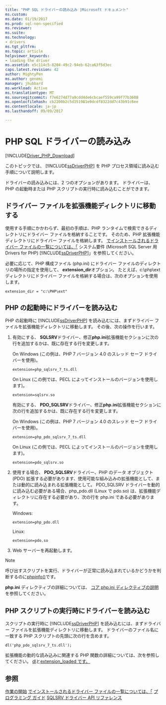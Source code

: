 ```yaml
---
title: "PHP SQL ドライバーの読み込み |Microsoft ドキュメント"
ms.custom: 
ms.date: 01/19/2017
ms.prod: sql-non-specified
ms.reviewer: 
ms.suite: 
ms.technology:
- drivers
ms.tgt_pltfrm: 
ms.topic: article
helpviewer_keywords:
- loading the driver
ms.assetid: e5c114c5-8204-49c2-94eb-62ca63f5d3ec
caps.latest.revision: 42
author: MightyPen
ms.author: genemi
manager: jhubbard
ms.workload: Active
ms.translationtype: MT
ms.sourcegitcommit: f7e6274d77a9cdd4de6cbcaef559ca99f77b3608
ms.openlocfilehash: cb2200b2c5d151981e9dcdf8322dd7c43b91c6ee
ms.contentlocale: ja-jp
ms.lasthandoff: 09/09/2017

---
```

# <a name="loading-the-php-sql-driver"></a>PHP SQL ドライバーの読み込み
[!INCLUDE[Driver_PHP_Download](../../includes/driver_php_download.md)]

このトピックでは、 [!INCLUDE[ssDriverPHP](../../includes/ssdriverphp_md.md)] を PHP プロセス領域に読み込む手順について説明します。  
  
ドライバーの読み込みには、2 つのオプションがあります。 ドライバーは、PHP の起動時または PHP スクリプトの実行時に読み込むことができます。  
  
## <a name="moving-the-driver-file-into-your-extension-directory"></a>ドライバー ファイルを拡張機能ディレクトリに移動する  
使用する手順にかかわらず、最初の手順は、PHP ランタイムで検索できるディレクトリにドライバー ファイルを格納することです。 そのため、PHP 拡張機能ディレクトリにドライバー ファイルを格納します。 [でインストールされるドライバー ファイルの一覧については、「](../../connect/php/system-requirements-for-the-php-sql-driver.md) システム要件 (Microsoft SQL Server 用 Drivers for PHP) [!INCLUDE[ssDriverPHP](../../includes/ssdriverphp_md.md)]」を参照してください。  
  
必要に応じて、PHP 構成ファイル (php.ini) にドライバー ファイルのディレクトリの場所の指定を使用して、 **extension_dir**オプション。 たとえば、c:\php\ext ディレクトリにドライバー ファイルを格納する場合は、次のオプションを使用します。  
  
```  
extension_dir = "c:\PHP\ext"  
```  
  
## <a name="loading-the-driver-at-php-startup"></a>PHP の起動時にドライバーを読み込む  
PHP の起動時に [!INCLUDE[ssDriverPHP](../../includes/ssdriverphp_md.md)] を読み込むには、まずドライバー ファイルを拡張機能ディレクトリに移動します。 その後、次の操作を行います。  
  
1.  有効にする、 **SQLSRV**ドライバー、修正**php.ini**拡張機能セクションに次の行を追加するかは、既に存在する行を変更します。  
  
    On Windows (この例は、PHP 7 バージョン 4.0 のスレッド セーフ ドライバーを使用)。 
    ```  
    extension=php_sqlsrv_7_ts.dll  
    ```  
    On Linux (この例では、PECL によってインストールのバージョンを使用します)。 
    ```  
    extension=sqlsrv.so  
    ```  
    有効にする、 **PDO_SQLSRV**ドライバー、修正**php.ini**拡張機能セクションに次の行を追加するかは、既に存在する行を変更します。  
  
    On Windows (この例は、PHP 7 バージョン 4.0 のスレッド セーフ ドライバーを使用)。
    ```  
    extension=php_pdo_sqlsrv_7_ts.dll  
    ```  
    On Linux (この例では、PECL によってインストールのバージョンを使用します)。
    ```  
    extension=pdo_sqlsrv.so  
    ```  
  
2.  使用する場合、 **PDO_SQLSRV**ドライバー、PHP のデータ オブジェクト (PDO) 拡張する必要があります、使用可能な組み込みの拡張機能として、または動的に読み込まれる拡張機能として。 PDO_SQLSRV ドライバーを動的に読み込む必要がある場合、php_pdo.dll (Linux で pdo.so) は、拡張機能ディレクトリに存在する必要があり、次の行を php.ini である必要があります。

    Windows:  
    ```
    extension=php_pdo.dll  
    ```  
    Linux:  
    ```
    extension=pdo.so  
    ```  
  
3.  Web サーバーを再起動します。  
  
> [!NOTE]  
> 呼び出すスクリプトを実行、ドライバーが正常に読み込まれているかどうかを判断するのに[phpinfo()](http://go.microsoft.com/fwlink/?LinkId=108678)です。  
  
**php.ini** ディレクティブの詳細については、 [コア php.ini ディレクティブの説明](http://go.microsoft.com/fwlink/?LinkId=105817)を参照してください。  
  
## <a name="loading-the-driver-at-php-script-runtime"></a>PHP スクリプトの実行時にドライバーを読み込む  
スクリプトの実行時に [!INCLUDE[ssDriverPHP](../../includes/ssdriverphp_md.md)] を読み込むには、まずドライバー ファイルを拡張機能ディレクトリに移動します。 ドライバーのファイル名に一致する PHP スクリプトの先頭に次の行を含めます。  
  
```  
dl('php_pdo_sqlsrv_7_ts.dll');  
```  
  
拡張機能の動的な読み込みに関連する PHP 関数の詳細については、次を参照してください。 [dl](http://go.microsoft.com/fwlink/?LinkId=105818)と[extension_loaded です。](http://go.microsoft.com/fwlink/?LinkId=105819)  
  
## <a name="see-also"></a>参照  
[作業の開始](../../connect/php/getting-started-with-the-php-sql-driver.md)
[でインストールされるドライバー ファイルの一覧については、「](../../connect/php/system-requirements-for-the-php-sql-driver.md)
[プログラミング ガイド](../../connect/php/programming-guide-for-php-sql-driver.md)
[SQLSRV ドライバー API リファレンス](../../connect/php/sqlsrv-driver-api-reference.md)  
  

